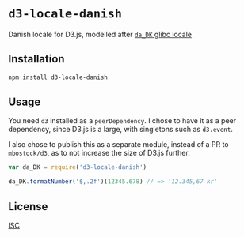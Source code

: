 `d3-locale-danish`
==================

Danish locale for D3.js, modelled after [`da_DK` glibc locale](http://lh.2xlibre.net/locale/da_DK/)

Installation
------------

```sh
npm install d3-locale-danish
```

Usage
-----

You need `d3` installed as a `peerDependency`. I chose to have it as a peer
dependency, since D3.js is a large, with singletons such as `d3.event`.

I also chose to publish this as a separate module, instead of a PR to
`mbostock/d3`, as to not increase the size of D3.js further.

```js
var da_DK = require('d3-locale-danish')

da_DK.formatNumber('$,.2f')(12345.678) // => '12.345,67 kr'
```

License
-------

[ISC](LICENSE)
